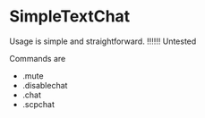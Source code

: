 # SimpleTextChat
Usage is simple and straightforward. ‼‼‼ Untested

Commands are 
- .mute <player>
- .disablechat
- .chat <message>
- .scpchat <message>
